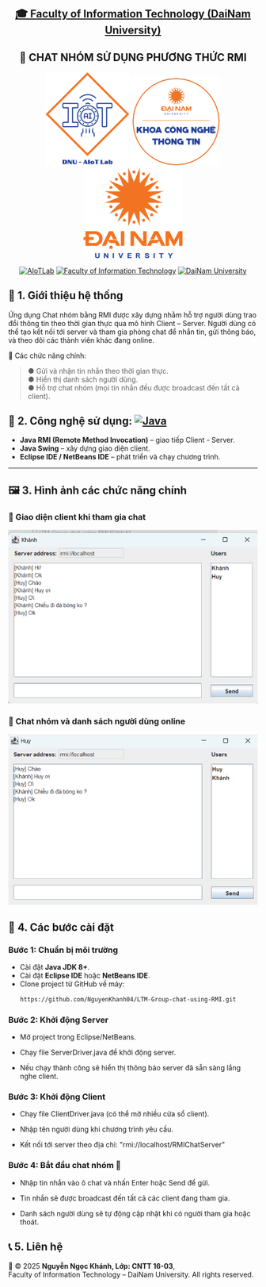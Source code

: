 <h2 align="center">
    <a href="https://dainam.edu.vn/vi/khoa-cong-nghe-thong-tin">
    🎓 Faculty of Information Technology (DaiNam University)
    </a>
</h2>
<h2 align="center">
  📌 CHAT NHÓM SỬ DỤNG PHƯƠNG THỨC RMI 

</h2>
<div align="center">
    <p align="center">
        <img src="docs/aiotlab_logo.png" alt="AIoTLab Logo" width="170"/>
        <img src="docs/fitdnu_logo.png" alt="AIoTLab Logo" width="180"/>
        <img src="docs/dnu_logo.png" alt="DaiNam University Logo" width="200"/>
    </p>

[![AIoTLab](https://img.shields.io/badge/AIoTLab-green?style=for-the-badge)](https://www.facebook.com/DNUAIoTLab)
[![Faculty of Information Technology](https://img.shields.io/badge/Faculty%20of%20Information%20Technology-blue?style=for-the-badge)](https://dainam.edu.vn/vi/khoa-cong-nghe-thong-tin)
[![DaiNam University](https://img.shields.io/badge/DaiNam%20University-orange?style=for-the-badge)](https://dainam.edu.vn)

</div>

## 📖 1. Giới thiệu hệ thống 
Ứng dụng Chat nhóm bằng RMI được xây dựng nhằm hỗ trợ người dùng trao đổi thông tin theo thời gian thực qua mô hình Client – Server. Người dùng có thể tạo kết nối tới server và tham gia phòng chat để nhắn tin, gửi thông báo, và theo dõi các thành viên khác đang online.

🎯 Các chức năng chính:<br>
> ● Gửi và nhận tin nhắn theo thời gian thực.<br>
> ● Hiển thị danh sách người dùng.<br>
> ● Hỗ trợ chat nhóm (mọi tin nhắn đều được broadcast đến tất cả client).<br>

        

## 🔧 2. Công nghệ sử dụng: [![Java](https://img.shields.io/badge/Java-007396?style=for-the-badge&logo=java&logoColor=white)](https://www.java.com/)
- **Java RMI (Remote Method Invocation)** – giao tiếp Client - Server.  
- **Java Swing** – xây dựng giao diện client.  
- **Eclipse IDE / NetBeans IDE** – phát triển và chạy chương trình.  

---
## 🖼️ 3.  Hình ảnh các chức năng chính

### 🔹 Giao diện client khi tham gia chat
![Client UI](docs/projects/K16/image.png)

### 🔹 Chat nhóm và danh sách người dùng online
![Chat UI](docs/projects/K16/image%20copy.png)



## 🚀 4.  Các bước cài đặt

### Bước 1: Chuẩn bị môi trường
- Cài đặt **Java JDK 8+**.  
- Cài đặt **Eclipse IDE** hoặc **NetBeans IDE**.  
- Clone project từ GitHub về máy:  
  ```bash
  https://github.com/NguyenKhanh04/LTM-Group-chat-using-RMI.git
### Bước 2: Khởi động Server
- Mở project trong Eclipse/NetBeans.

- Chạy file ServerDriver.java để khởi động server.

- Nếu chạy thành công sẽ hiển thị thông báo server đã sẵn sàng lắng nghe client.

### Bước 3: Khởi động Client
- Chạy file ClientDriver.java (có thể mở nhiều cửa sổ client).

- Nhập tên người dùng khi chương trình yêu cầu.

- Kết nối tới server theo địa chỉ: "rmi://localhost/RMIChatServer"
### Bước 4: Bắt đầu chat nhóm 🎉
- Nhập tin nhắn vào ô chat và nhấn Enter hoặc Send để gửi.

- Tin nhắn sẽ được broadcast đến tất cả các client đang tham gia.

- Danh sách người dùng sẽ tự động cập nhật khi có người tham gia hoặc thoát.


## 📞 5. Liên hệ <br>
 📌 © 2025 **Nguyễn Ngọc Khánh, Lớp: CNTT 16-03**,<br> Faculty of Information Technology – DaiNam University. All rights reserved.<br>


